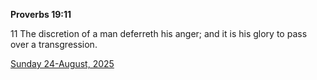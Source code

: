 **Proverbs 19:11**

11 The discretion of a man deferreth his anger; and it is his glory to pass over a transgression.

[Sunday 24-August, 2025](https://getbible.life/kjv/Proverbs/19/11)
